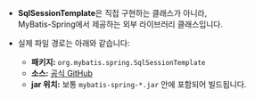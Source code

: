 - __SqlSessionTemplat&#x65;__&#xC740; 직접 구현하는 클래스가 아니라,\
  MyBatis-Spring에서 제공하는 외부 라이브러리 클래스입니다.

- 실제 파일 경로는 아래와 같습니다:

  - __패키지:__ `org.mybatis.spring.SqlSessionTemplate`
  - __소스:__ [공식 GitHub](https://github.com/mybatis/spring/blob/master/src/main/java/org/mybatis/spring/SqlSessionTemplate.java)
  - __jar 위치:__ 보통 `mybatis-spring-*.jar` 안에 포함되어 빌드됩니다.
